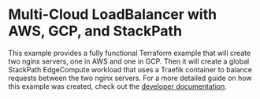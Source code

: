 # Multi-Cloud LoadBalancer with AWS, GCP, and StackPath

This example provides a fully functional Terraform example that will create two nginx servers, one in AWS and one in GCP.
Then it will create a global StackPath EdgeCompute workload that uses a Traefik container to balance requests between the two nginx servers.
For a more detailed guide on how this example was created, check out the [developer documentation](https://stackpath.dev/docs/using-terraform-to-create-a-multi-cloud-load-balancer).
